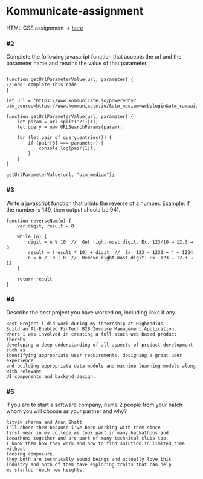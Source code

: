 # Kommunicate-assignment
HTML CSS assignment -> [here](https://vinayak0127.github.io/Kommunicate-assignment/)
### #2
Complete the following javascript function that accepts the url and the parameter
name and returns the value of that parameter.
```

function getUrlParameterValue(url, parameter) {
//Todo: complete this code
}
```
```
let url = "https://www.kommunicate.io/poweredby?utm_source=https://www.kommunicate.io/&utm_medium=webplugin&utm_campaign=poweredby"

function getUrlParameterValue(url, parameter) {
    let param = url.split('?')[1];
    let query = new URLSearchParams(param);

    for (let pair of query.entries()) {
        if (pair[0] === parameter) {
            console.log(pair[1]);
        }
    }
}

getUrlParameterValue(url, "utm_medium");

```
### #3
Write a javascript function that prints the reverse of a number. Example: if the
number is 149, then output should be 941.
```
function reverseNum(n) {
    var digit, result = 0

    while (n) {
        digit = n % 10  //  Get right-most digit. Ex. 123/10 → 12.3 → 3
        result = (result * 10) + digit  //  Ex. 123 → 1230 + 4 → 1234
        n = n / 10 | 0  //  Remove right-most digit. Ex. 123 → 12.3 → 12
    }

    return result
}
```
### #4
Describe the best project you have worked on, including links if any.
```
Best Project i did work during my internship at Highradius
Build an Al-Enabled FinTech B2B Invoice Management Application. 
where i was involved in creating a full stack web-based product thereby 
developing a deep understanding of all aspects of product development such as
identifying appropriate user requirements, designing a great user experience 
and building appropriate data models and machine learning models along with relevant 
UI components and backend design.
```
### #5
if you are to start a software company, name 2 people from your batch whom you
will choose as your partner and why?
```
Ritvik sharma and Aman Bhatt
I'll chose them because i've been working with them since 
first year in my college we took part in many hackathons and 
ideathons together and are part of many technical clubs too,
I know them how they work and how to find solution in limited time without
loosing composure.
they both are technically sound beings and actually love this
industry and both of them have exploring traits that can help
my startup reach new heights.
```
